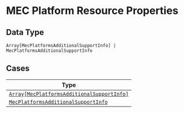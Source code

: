 
# MEC Platform Resource Properties

## Data Type

`Array[MecPlatformsAdditionalSupportInfo] | MecPlatformsAdditionalSupportInfo`

## Cases

| Type |
|  --- |
| [`Array[MecPlatformsAdditionalSupportInfo]`](../../../doc/models/mec-platforms-additional-support-info.md) |
| [`MecPlatformsAdditionalSupportInfo`](../../../doc/models/mec-platforms-additional-support-info.md) |

